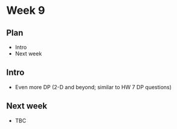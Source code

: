 # Week 9
## Plan
- Intro
- Next week

## Intro
- Even more DP (2-D and beyond; similar to HW 7 DP questions)

## Next week
- TBC